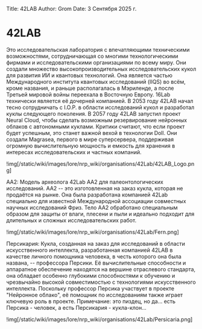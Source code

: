 Title: 42LAB
Author: Grom
Date: 3 Сентября 2025 г.

# 42LAB

Это исследовательская лаборатория с впечатляющими техническими возможностями, сотрудничающая со многими технологическими фирмами и исследовательскими организациями по всему миру.
Они создали множество высокопроизводительных исследовательских кукол для развития ИИ и квантовых технологий.
Она является частью Международного института квантовых исследований (IIQS) во всём, кроме названия, и раньше располагалась в Мэриленде, а после Третьей мировой войны переехала в Восточную Европу.
16Lab технически является её дочерней компанией.
В 2053 году 42LAB начал тесно сотрудничать с I.O.P. в области исследований кукол и разработал куклы следующего поколения.
В 2057 году 42LAB запустил проект Neural Cloud, чтобы сделать возможным резервирование нейронных облаков с автономными куклами.
Критики считают, что если проект будет успешным, это станет важной вехой в технологии Doll.
Они создали Magrasea, первого в мире суперсервера, поддерживая огромную вычислительную мощность и емкость для хранения в интересах исследовательских и частных компаний.

!img[/static/wiki/images/lore/nrp_wiki/organisations/42Lab/42LAB_Logo.png]

AA2: Модель археолога 42Lab AA2 для палеонтологических исследований. AA2 -- это изготовленная на заказ кукла, которая не продаётся на рынке. Она была разработана компанией 42Lab специально для известной Международной ассоциации совместных научных исследований Фриз. Тело AA2 обработано специальным образом для защиты от влаги, плесени и пыли и идеально подходит для длительных и сложных исследовательских работ.

!img[/static/wiki/images/lore/nrp_wiki/organisations/42Lab/Fern.png]

Персикария: Кукла, созданная на заказ для исследований в области искусственного интеллекта, разработанная компанией 42LAB в качестве личного помощника человека, в честь которого она была названа, -- профессора Персики. Её вычислительные способности и аппаратное обеспечение находятся на вершине отраслевого стандарта, она обладает особенно глубокими способностями к обучению и чрезвычайно высокой совместимостью с технологиями искусственного интеллекта. Поскольку профессор Персика участвует в проекте "Нейронное облако", её помощник по исследованиям также играет ключевую роль в проекте.
Примечание: это пиздец, но да... есть Персика - человек, а есть Персикария - кукла-клон...

!img[/static/wiki/images/lore/nrp_wiki/organisations/42Lab/Persicaria.png]
